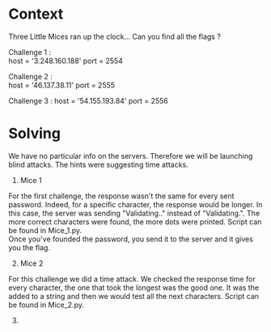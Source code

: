 # Context 

Three Little Mices ran up the clock... Can you find all the flags ? 

Challenge 1 :   
host = '3.248.160.188'
port = 2554
 
Challenge 2 :  
host = '46.137.38.11' 
port = 2555

Challenge 3 : 
host = '54.155.193.84'
port = 2556

# Solving
We have no particular info on the servers. Therefore we will be launching blind attacks. The hints were suggesting time attacks. 

1. Mice 1  

For the first challenge, the response wasn't the same for every sent password. Indeed, for a specific character, the response would be longer. In this case, the server was sending "Validating.." instead of "Validating.". The more correct characters were found, the more dots were printed. Script can be found in Mice_1.py.  
Once you've founded the password, you send it to the server and it gives you the flag. 

2. Mice 2  

For this challenge we did a time attack. We checked the response time for every character, the one that took the longest was the good one. It was the added to a string and then we would test all the next characters. Script can be found in Mice_2.py.

3. 



